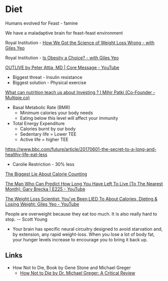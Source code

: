 # Diet

Humans evolved for Feast - famine

We have a maladaptive brain for feast-feast environment

Royal Institution - [How We Got the Science of Weight Loss Wrong - with Giles Yeo](https://www.youtube.com/watch?v=GQJ0Z0DRumg&ab_channel=TheRoyalInstitution)

Royal Institution - [Is Obesity a Choice? - with Giles Yeo](https://www.youtube.com/watch?v=88tWJ1p5d4o&t=5s&ab_channel=TheRoyalInstitution)

[OUTLIVE by Peter Attia, MD | Core Message - YouTube](https://www.youtube.com/watch?v=Qd75zEnkVp0&ab_channel=ProductivityGame)

- Biggest threat - Insulin resistance
- Biggest solution - Physical exercise

[What can nutrition teach us about Investing ? I Mihir Patki (Co-Founder - Multipie.co)](https://www.youtube.com/watch?v=sKiCagykVW4&ab_channel=EDGECommunity)

- Basal Metabolic Rate (BMR)
    - Minimum calories your body needs
    - Eating below this level will affect your immunity
- Total Energy Expenditure
    - Calories burnt by our body
    - Sedentary life = Lower TEE
    - Active life = higher TEE

https://www.bbc.com/future/article/20170601-the-secret-to-a-long-and-healthy-life-eat-less

- Carolie Restriction - 30% less

[The Biggest Lie About Calorie Counting](https://youtu.be/LTDVLg6whsM)

[The Man Who Can Predict How Long You Have Left To Live (To The Nearest Month): Gary Brecka | E225 - YouTube](https://www.youtube.com/watch?v=r3atRG5wvtg)

[The Weight Loss Scientist: You've Been LIED To About Calories, Dieting & Losing Weight: Giles Yeo - YouTube](https://www.youtube.com/watch?v=Gy_vcL1cpP8)

People are overweight because they eat too much. It is also really hard to stop. -- Scott Young

- Your brain has specific neural circuitry designed to avoid starvation and, by extension, any rapid weight-loss. When you lose a lot of body fat, your hunger levels increase to encourage you to bring it back up.

## Links

- How Not to Die, Book by Gene Stone and Michael Greger
	- [How Not to Die by Dr. Michael Greger: A Critical Review](https://www.healthline.com/nutrition/how-not-to-die-review)
